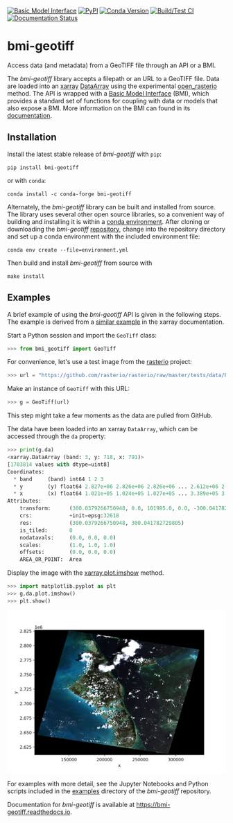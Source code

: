 [![Basic Model Interface](https://img.shields.io/badge/CSDMS-Basic%20Model%20Interface-green.svg)](https://bmi.readthedocs.io/)
[![PyPI](https://img.shields.io/pypi/v/bmi-geotiff)](https://pypi.org/project/bmi-geotiff)
[![Conda Version](https://img.shields.io/conda/vn/conda-forge/bmi-geotiff.svg)](https://anaconda.org/conda-forge/bmi-geotiff)
[![Build/Test CI](https://github.com/csdms/bmi-geotiff/actions/workflows/build-test-ci.yml/badge.svg)](https://github.com/csdms/bmi-geotiff/actions/workflows/build-test-ci.yml)
[![Documentation Status](https://readthedocs.org/projects/bmi-geotiff/badge/?version=latest)](https://bmi-geotiff.readthedocs.io/en/latest/?badge=latest)

# bmi-geotiff

Access data (and metadata) from a GeoTIFF file through an API or a BMI.

The *bmi-geotiff* library accepts a filepath or an URL to a GeoTIFF file.
Data are loaded into an
[xarray](http://xarray.pydata.org/en/stable/)
[DataArray](http://xarray.pydata.org/en/stable/api.html#dataarray)
using the experimental [open_rasterio](http://xarray.pydata.org/en/stable/generated/xarray.open_rasterio.html#xarray.open_rasterio) method.
The API is wrapped with a
[Basic Model Interface](https://bmi.readthedocs.io) (BMI),
which provides a standard set of functions for coupling with data or models
that also expose a BMI.
More information on the BMI can found in its
[documentation](https://bmi.readthedocs.io).

## Installation

Install the latest stable release of *bmi-geotiff* with `pip`:
```
pip install bmi-geotiff
```
or with `conda`:
```
conda install -c conda-forge bmi-geotiff
```

Alternately,
the *bmi-geotiff* library can be built and installed from source.
The library uses several other open source libraries,
so a convenient way of building and installing it is within a
[conda environment](https://docs.conda.io/projects/conda/en/latest/user-guide/tasks/manage-environments.html).
After cloning or downloading the *bmi-geotiff*
[repository](https://github.com/csdms/bmi-geotiff),
change into the repository directory
and set up a conda environment with the included environment file:
```
conda env create --file=environment.yml
```
Then build and install *bmi-geotiff* from source with
```
make install
```

## Examples

A brief example of using the *bmi-geotiff* API is given in the following steps.
The example is derived from a [similar example](http://xarray.pydata.org/en/stable/examples/visualization_gallery.html#imshow()-and-rasterio-map-projections) in the xarray documentation.

Start a Python session and import the `GeoTiff` class:
```python
>>> from bmi_geotiff import GeoTiff
```

For convenience,
let's use a test image from the [rasterio](https://rasterio.readthedocs.io) project: 
```python
>>> url = "https://github.com/rasterio/rasterio/raw/master/tests/data/RGB.byte.tif"
```

Make an instance of `GeoTiff` with this URL:
```python
>>> g = GeoTiff(url)
```
This step might take a few moments as the data are pulled from GitHub.

The data have been loaded into an xarray `DataArray`, which can be accessed through the `da` property:
```python
>>> print(g.da)
<xarray.DataArray (band: 3, y: 718, x: 791)>
[1703814 values with dtype=uint8]
Coordinates:
  * band     (band) int64 1 2 3
  * y        (y) float64 2.827e+06 2.826e+06 2.826e+06 ... 2.612e+06 2.612e+06
  * x        (x) float64 1.021e+05 1.024e+05 1.027e+05 ... 3.389e+05 3.392e+05
Attributes:
    transform:      (300.0379266750948, 0.0, 101985.0, 0.0, -300.041782729805...
    crs:            +init=epsg:32618
    res:            (300.0379266750948, 300.041782729805)
    is_tiled:       0
    nodatavals:     (0.0, 0.0, 0.0)
    scales:         (1.0, 1.0, 1.0)
    offsets:        (0.0, 0.0, 0.0)
    AREA_OR_POINT:  Area
```

Display the image with the [xarray.plot.imshow](http://xarray.pydata.org/en/stable/generated/xarray.plot.imshow.html) method.
```python
>>> import matplotlib.pyplot as plt
>>> g.da.plot.imshow()
>>> plt.show()
```

![Example GeoTiff display through *xarray*.](./examples/example-rgb.png)

For examples with more detail,
see the Jupyter Notebooks and Python scripts
included in the [examples](https://github.com/csdms/bmi-geotiff/tree/main/examples) directory
of the *bmi-geotiff* repository.

Documentation for *bmi-geotiff*
is available at https://bmi-geotiff.readthedocs.io.
